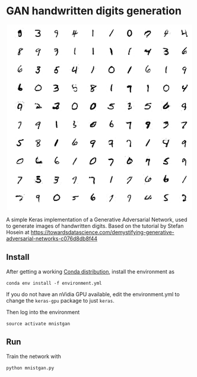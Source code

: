 # GAN handwritten digits generation

<center><img src="samples.png" alt="Generation examples" width="500" height="500"></center>

A simple Keras implementation of a Generative Adversarial Network, used to generate images of handwritten digits. Based on the tutorial by Stefan Hosein at https://towardsdatascience.com/demystifying-generative-adversarial-networks-c076d8db8f44

## Install

After getting a working [Conda distribution](https://anaconda.org/anaconda/python), install the environment as

    conda env install -f environment.yml
    
If you do not have an nVidia GPU available, edit the environment.yml to change the `keras-gpu` package to just `keras`. 
    
Then log into the environment

    source activate mnistgan
    
## Run

Train the network with

    python mnistgan.py
